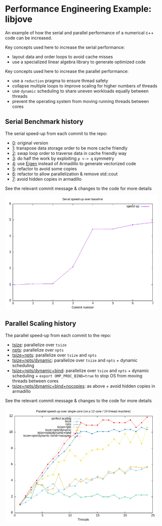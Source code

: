 # Performance Engineering Example: libjove 

An example of how the serial and parallel performance of a numerical c++ code can be increased.

Key concepts used here to increase the serial performance:

- layout data and order loops to avoid cache misses
- use a specialized linear algebra library to generate optimized code

Key concepts used here to increase the parallel performance:

- use a `reduction` pragma to ensure thread safety
- collapse multiple loops to improve scaling for higher numbers of threads
- use `dynamic` scheduling to share uneven workloads equally between threads
- prevent the operating system from moving running threads between cores

## Serial Benchmark history

The serial speed-up from each commit to the repo:

- [0](https://github.com/ssciwr/jove-performance/commit/301456c5f643a935abef0628a5edc8eb1f8b1b35): original version
- [1](https://github.com/ssciwr/jove-performance/commit/f87ef27788cc33d5cceb1764b3526e7d9919e983): transpose data storage order to be more cache friendly
- [2](https://github.com/ssciwr/jove-performance/commit/e3bf8948cf872f88556be4e5facfc130fad8fad1): swap loop order to traverse data in cache friendly way
- [3](https://github.com/ssciwr/jove-performance/commit/b12d8e45c3533d69f2f02c5e2ecd924eab1299d4): do half the work by exploiting `p <-> q` symmetry
- [4](https://github.com/ssciwr/jove-performance/commit/eb5d88e977ab9e25f9d67640c25690c57575029a): use [Eigen](https://eigen.tuxfamily.org) instead of Armadillo to generate vectorized code
- [5](https://github.com/ssciwr/jove-performance/commit/6e44a30dc6f18f9f8faf02e99e7f9b7d8c874eb1): refactor to avoid some copies
- [6](https://github.com/ssciwr/jove-performance/commit/57348b411257e3b8bbdd95faff600337e1e64566): refactor to allow parallelization & remove std::cout
- [7](https://github.com/ssciwr/jove-performance/commit/90b66ba36773a49b1464b5c6d166ace945ab2735): avoid hidden copies in armadillo

See the relevant commit message & changes to the code for more details

![benchmark](benchmarks/benchmark.png)

## Parallel Scaling history

The parallel speed-up from each commit to the repo:

- [tsize](https://github.com/ssciwr/jove-performance/commit/ad5555cd3a866fe4f5891a0213fce31b440d477b): parallelize over `tsize`
- [npts](https://github.com/ssciwr/jove-performance/commit/6f09110046bd1ca68a2d736ab77a65e66d59357a): parallelize over `npts`
- [tsize+npts](https://github.com/ssciwr/jove-performance/commit/b6d5a45df752d4a317542e6828c8cc402c46087f): parallelize over `tsize` and `npts`
- [tsize+npts/dynamic](https://github.com/ssciwr/jove-performance/commit/06722f4918bee199c391a76d138a35924cf05af7): parallelize over `tsize` and `npts` + dynamic scheduling
- [tsize+npts/dynamic+bind](https://github.com/ssciwr/jove-performance/commit/57348b411257e3b8bbdd95faff600337e1e64566): parallelize over `tsize` and `npts` + dynamic scheduling + `export OMP_PROC_BIND=true` to stop OS from moving threads between cores
- [tsize+npts/dynamic+bind+nocopies](https://github.com/ssciwr/jove-performance/commit/90b66ba36773a49b1464b5c6d166ace945ab2735): as above + avoid hidden copies in armadillo

See the relevant commit message & changes to the code for more details

![scaling](benchmarks/scaling.png)
